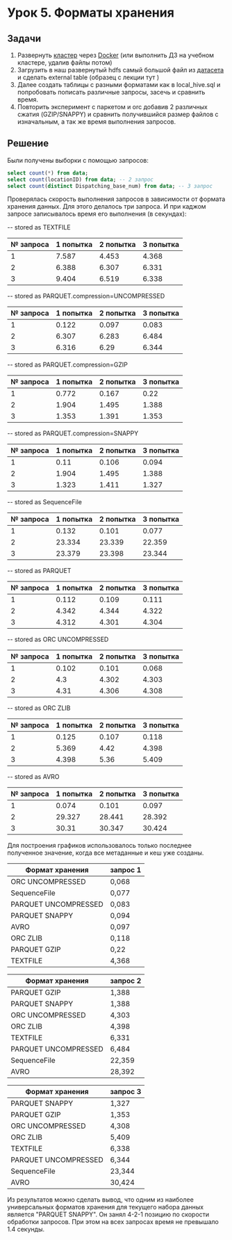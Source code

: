 # Урок 5. Форматы хранения

## Задачи

1. Развернуть [кластер](https://github.com/big-data-europe/docker-hive) через [Docker](https://www.docker.com/products/docker-desktop) (или выполнить ДЗ на учебном кластере, удалив файлы потом)
2. Загрузить в наш развернутый hdfs самый большой файл из [датасета](https://www.kaggle.com/fivethirtyeight/uber-pickups-in-new-york-city) и сделать external table (образец с лекции тут )
3. Далее создать таблицы с разными форматами как в local_hive.sql и попробовать пописать различные запросы, засечь и сравнить время.
4. Повторить эксперимент с паркетом и orc добавив 2 различных сжатия (GZIP/SNAPPY) и сравнить получившийся размер файлов с изначальным, а так же время выполнения запросов.

## Решение

Были получены выборки с помощью запросов:

```SQL
select count(*) from data;
select count(locationID) from data; -- 2 запрос
select count(distinct Dispatching_base_num) from data; -- 3 запрос
```

Проверялась скорость выполнения запросов в зависимости от формата хранения данных. Для этого делалось три запроса. И при каджом запросе записывалось время его выполнения (в секундах):

-- stored as TEXTFILE

№ запроса | 1 попытка | 2 попытка | 3 попытка
--- | --- | --- | ---
1 | 7.587 | 4.453 | 4.368
2 | 6.388 | 6.307 | 6.331
3 | 9.404 | 6.519 | 6.338

-- stored as PARQUET.compression=UNCOMPRESSED 

№ запроса | 1 попытка | 2 попытка | 3 попытка
--- | --- | --- | ---
1 | 0.122 | 0.097 | 0.083
2 | 6.307 | 6.283 | 6.484
3 | 6.316 | 6.29 | 6.344

-- stored as PARQUET.compression=GZIP 

№ запроса | 1 попытка | 2 попытка | 3 попытка
--- | --- | --- | ---
1 | 0.772 | 0.167 | 0.22
2 | 1.904 | 1.495 | 1.388
3 | 1.353 | 1.391 | 1.353

-- stored as PARQUET.compression=SNAPPY 

№ запроса | 1 попытка | 2 попытка | 3 попытка
--- | --- | --- | ---
1 | 0.11 | 0.106 | 0.094
2 | 1.904 | 1.495 | 1.388
3 | 1.323 | 1.411 | 1.327

-- stored as SequenceFile

№ запроса | 1 попытка | 2 попытка | 3 попытка
--- | --- | --- | ---
1 | 0.132 | 0.101 | 0.077
2 | 23.334 | 23.339 | 22.359
3 | 23.379 | 23.398 | 23.344

-- stored as PARQUET

№ запроса | 1 попытка | 2 попытка | 3 попытка
--- | --- | --- | ---
1 | 0.112 | 0.109 | 0.111 
2 | 4.342 | 4.344 | 4.322
3 | 4.312 | 4.301 | 4.304

-- stored as ORC UNCOMPRESSED

№ запроса | 1 попытка | 2 попытка | 3 попытка
--- | --- | --- | ---
1 | 0.102 | 0.101 | 0.068
2 | 4.3 | 4.302 | 4.303
3 | 4.31 | 4.306 | 4.308

-- stored as ORC ZLIB

№ запроса | 1 попытка | 2 попытка | 3 попытка
--- | --- | --- | ---
1 | 0.125 | 0.107 | 0.118
2 | 5.369 | 4.42 | 4.398
3 | 4.398 | 5.36 | 5.409

-- stored as AVRO 

№ запроса | 1 попытка | 2 попытка | 3 попытка
--- | --- | --- | ---
1 | 0.074 | 0.101 | 0.097
2 | 29.327 | 28.441 | 28.392
3 | 30.31 | 30.347 | 30.424

Для построения графиков использовалось только последнее полученное значение, когда все метаданные и кеш уже созданы.

Формат хранения | **запрос 1**
--- | ---
ORC UNCOMPRESSED | 0,068
SequenceFile | 0,077
PARQUET UNCOMPRESSED | 0,083
PARQUET SNAPPY  | 0,094
AVRO | 0,097
ORC ZLIB | 0,118
PARQUET GZIP  | 0,22
TEXTFILE | 4,368

Формат хранения | **запрос 2**
--- | ---
PARQUET GZIP  | 1,388
PARQUET SNAPPY  | 1,388
ORC UNCOMPRESSED | 4,303
ORC ZLIB | 4,398
TEXTFILE | 6,331
PARQUET UNCOMPRESSED | 6,484
SequenceFile | 22,359
AVRO | 28,392

Формат хранения | **запрос 3**
--- | ---
PARQUET SNAPPY  | 1,327
PARQUET GZIP  | 1,353
ORC UNCOMPRESSED | 4,308
ORC ZLIB | 5,409
TEXTFILE | 6,338
PARQUET UNCOMPRESSED | 6,344
SequenceFile | 23,344
AVRO | 30,424


Из результатов можно сделать вывод, что одним из наиболее универсальных форматов хранения для текущего набора данных является "PARQUET SNAPPY". Он занял 4-2-1 позицию по скорости обработки запросов. При этом на всех запросах время не превышало 1.4 секунды.
